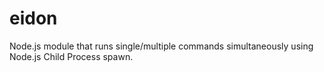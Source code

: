 # eidon
Node.js module that runs single/multiple commands simultaneously using Node.js Child Process spawn.
